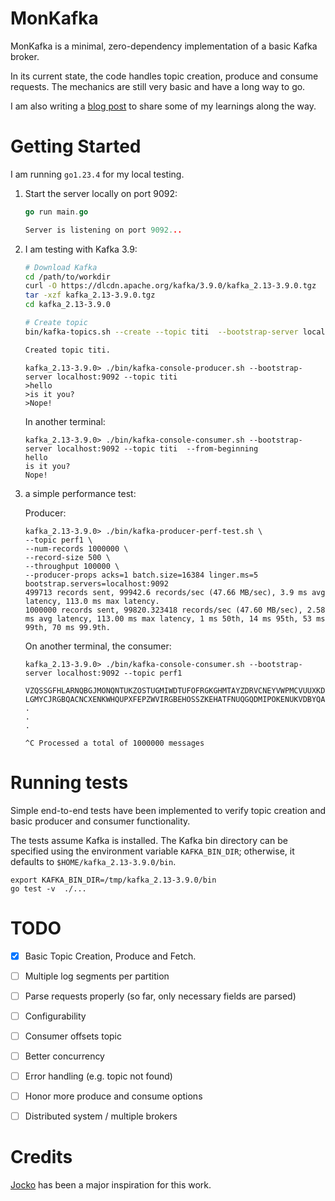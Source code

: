 # MonKafka 
MonKafka is a minimal, zero-dependency implementation of a basic Kafka broker.

In its current state, the code handles topic creation, produce and consume requests. The mechanics are still very basic and have a long way to go.

I am also writing a [blog post](https://cefboud.github.io/posts/monkafka) to share some of my learnings along the way.

# Getting Started
I am running `go1.23.4` for my local testing.

1. Start the server locally on port 9092:

    ```go
    go run main.go

    Server is listening on port 9092...
    ```
2. I am testing with Kafka 3.9:

    
    ```bash
    # Download Kafka
    cd /path/to/workdir
    curl -O https://dlcdn.apache.org/kafka/3.9.0/kafka_2.13-3.9.0.tgz 
    tar -xzf kafka_2.13-3.9.0.tgz
    cd kafka_2.13-3.9.0

    # Create topic
    bin/kafka-topics.sh --create --topic titi  --bootstrap-server localhost:9092    

    Created topic titi.
    ```

    ```
    kafka_2.13-3.9.0> ./bin/kafka-console-producer.sh --bootstrap-server localhost:9092 --topic titi
    >hello
    >is it you?
    >Nope!
    ```
    In another terminal:
    ```
    kafka_2.13-3.9.0> ./bin/kafka-console-consumer.sh --bootstrap-server localhost:9092 --topic titi  --from-beginning 
    hello
    is it you?
    Nope!
    ```

3. a simple performance test:

    Producer:

    ```
    kafka_2.13-3.9.0> ./bin/kafka-producer-perf-test.sh \
    --topic perf1 \
    --num-records 1000000 \
    --record-size 500 \
    --throughput 100000 \
    --producer-props acks=1 batch.size=16384 linger.ms=5 bootstrap.servers=localhost:9092
    499713 records sent, 99942.6 records/sec (47.66 MB/sec), 3.9 ms avg latency, 113.0 ms max latency.
    1000000 records sent, 99820.323418 records/sec (47.60 MB/sec), 2.58 ms avg latency, 113.00 ms max latency, 1 ms 50th, 14 ms 95th, 53 ms 99th, 70 ms 99.9th.
    ```
    On another terminal, the consumer:
    ```
    kafka_2.13-3.9.0> ./bin/kafka-console-consumer.sh --bootstrap-server localhost:9092 --topic perf1

    VZQSSGFHLARNQBGJMONQNTUKZOSTUGMIWDTUFOFRGKGHMTAYZDRVCNEYVWPMCVUUXKDOZDZEICLPMDBKWJYHISCPFKLSHDYMYIZHKAHUJUE
    LGMYCJRGBQACNCXENKWHQUPXFEPZWVIRGBEHOSSZKEHATFNUQGQDMIPOKENUKVDBYQAVRTCOEFTTYTFZMMBHCUHYQKLDFEBVCALNZVMBMFUTYFWHPAEIYVLYDJCQRHCOMOOVMYMDRVSASUNUSDQKPBZLUMOJQFVOHTKDJXALHHZEVZZGYWEDDTYDKONOQUNYYNQV
    .
    .
    .

    ^C Processed a total of 1000000 messages

    ```

# Running tests
Simple end-to-end tests have been implemented to verify topic creation and basic producer and consumer functionality.

The tests assume Kafka is installed. The Kafka bin directory can be specified using the environment variable `KAFKA_BIN_DIR`; otherwise, it defaults to `$HOME/kafka_2.13-3.9.0/bin`.

```
export KAFKA_BIN_DIR=/tmp/kafka_2.13-3.9.0/bin
go test -v  ./...
```

# TODO
- [X] Basic Topic Creation, Produce and Fetch.
- [ ] Multiple log segments per partition
- [ ] Parse requests properly (so far, only necessary fields are parsed)
- [ ] Configurability 
- [ ] Consumer offsets topic
- [ ] Better concurrency
- [ ] Error handling (e.g. topic not found)
- [ ] Honor more produce and consume options
- [ ] Distributed system / multiple brokers


# Credits
[Jocko](https://github.com/travisjeffery/jocko) has been a major inspiration for this work.